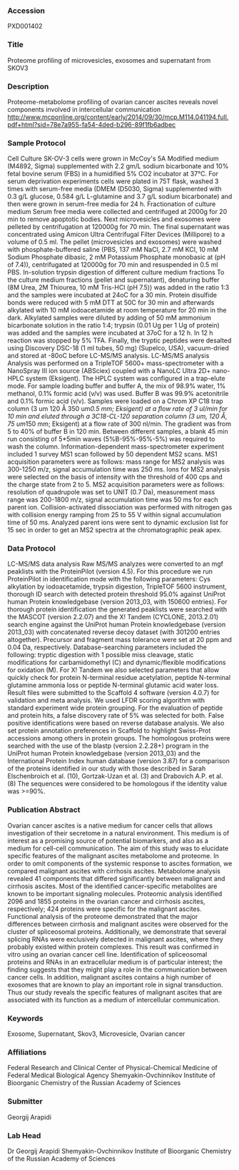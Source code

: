 ### Accession
PXD001402

### Title
Proteome profiling of microvesicles, exosomes and supernatant from SKOV3

### Description
Proteome-metabolome profiling of ovarian cancer ascites reveals novel components involved in intercellular communication http://www.mcponline.org/content/early/2014/09/30/mcp.M114.041194.full.pdf+html?sid=78e7a955-fa54-4ded-b296-89f1fb6adbec

### Sample Protocol
Cell Culture SK-OV-3 cells were grown in McCoy's 5A Modified medium (M4892, Sigma) supplemented with 2.2 gm/L sodium bicarbonate and 10% fetal bovine serum (FBS) in a humidified 5% CO2 incubator at 37°C. For serum deprivation experiments cells were plated in 75T flask, washed 3 times with serum-free media (DMEM (D5030, Sigma) supplemented with 0.3 g/L glucose, 0.584 g/L L-glutamine and 3.7 g/L sodium bicarbonate) and then were grown in serum-free media for 24 h. Fractionation of culture medium Serum free media were collected and centrifuged at 2000g for 20 min to remove apoptotic bodies. Next microvesicles and exosomes were pelleted by centrifugation at 120000g for 70 min. The final supernatant was concentrated using Amicon Ultra Centrifugal Filter Devices (Millipore) to a volume of 0.5 ml. The pellet (microvesicles and exosomes) were washed with phosphate-buffered saline (PBS, 137 mM NaCl, 2.7 mM KCl, 10 mM Sodium Phosphate dibasic, 2 mM Potassium Phosphate monobasic at (pH of 7.4)), centrifugated at 120000g for 70 min and resuspended in 0.5 ml PBS. In-solution trypsin digestion of different culture medium fractions To the culture medium fractions (pellet and supernatant), denaturing buffer (8M Urea, 2M Thiourea, 10 mM Tris-HCl (pH 7.5)) was added in the ratio 1:3 and the samples were incubated at 24oC for a 30 min. Protein disulfide bonds were reduced with 5 mM DTT at 50C for 30 min and afterwards alkylated with 10 mM iodoacetamide at room temperature for 20 min in the dark. Alkylated samples were diluted by adding of 50 mM ammonium bicarbonate solution in the ratio 1:4; trypsin (0.01 Ug per 1 Ug of protein) was added and the samples were incubated at 37oC for a 12 h. In 12 h reaction was stopped by 5% TFA. Finally, the tryptic peptides were desalted using Discovery DSC-18 (1 ml tubes, 50 mg) (Supelco, USA), vacuum-dried and stored at -80oC before LC-MS/MS analysis. LC-MS/MS analysis Analysis was performed on a TripleTOF 5600+ mass-spectrometer with a NanoSpray III ion source (ABSciex) coupled with a NanoLC Ultra 2D+ nano-HPLC system (Eksigent). The HPLC system was configured in a trap-elute mode. For sample loading buffer and buffer A, the mix of 98.9% water, 1% methanol, 0.1% formic acid (v/v) was used. Buffer B was 99.9% acetonitrile and 0.1% formic acid (v/v). Samples were loaded on a Chrom XP C18 trap column (3 um 120 Å 350 um*0.5 mm; Eksigent) at a flow rate of 3 ul/min for 10 min and eluted through a 3C18-CL-120 separation column (3 um, 120 Å, 75 um*150 mm; Eksigent) at a flow rate of 300 nl/min. The gradient was from 5 to 40% of buffer B in 120 min. Between different samples, a blank 45 min run consisting of 5*5min waves (5%B-95%-95%-5%) was required to wash the column.  Information-dependent mass-spectrometer experiment included 1 survey MS1 scan followed by 50 dependent MS2 scans. MS1 acquisition parameters were as follows: mass range for MS2 analysis was 300-1250 m/z, signal accumulation time was 250 ms. Ions for MS2 analysis were selected on the basis of intensity with the threshold of 400 cps and the charge state from 2 to 5. MS2 acquisition parameters were as follows: resolution of quadrupole was set to UNIT (0.7 Da), measurement mass range was 200-1800 m/z, signal accumulation time was 50 ms for each parent ion. Collision-activated dissociation was performed with nitrogen gas with collision energy ramping from 25 to 55 V within signal accumulation time of 50 ms. Analyzed parent ions were sent to dynamic exclusion list for 15 sec in order to get an MS2 spectra at the chromatographic peak apex.

### Data Protocol
LC-MS/MS data analysis Raw MS/MS analyzes were converted to an mgf peaklists with the ProteinPilot (version 4.5). For this procedure we run ProteinPilot in identification mode with the following parameters: Cys alkylation by iodoacetamide, trypsin digestion, TripleTOF 5600 instrument, thorough ID search with detected protein threshold 95.0% against UniProt human Protein knowledgebase (version 2013_03, with 150600 entries). For thorough protein identification the generated peaklists were searched with the MASCOT (version 2.2.07) and the X! Tandem (CYCLONE, 2013.2.01) search engine against the UniProt human Protein knowledgebase (version 2013_03) with concatenated reverse decoy dataset (with 301200 entries altogether). Precursor and fragment mass tolerance were set at 20 ppm and 0.04 Da, respectively. Database-searching parameters included the following: tryptic digestion with 1 possible miss cleavage, static modifications for carbamidomethyl (C) and dynamic/flexible modifications for oxidation (M). For X! Tandem we also selected parameters that allow quickly check for protein N-terminal residue acetylation, peptide N-terminal glutamine ammonia loss or peptide N-terminal glutamic acid water loss. Result files were submitted to the Scaffold 4 software (version 4.0.7) for validation and meta analysis. We used LFDR scoring algorithm with standard experiment wide protein grouping. For the evaluation of peptide and protein hits, a false discovery rate of 5% was selected for both. False positive identifications were based on reverse database analysis. We also set protein annotation preferences in Scaffold to highlight Swiss-Prot accessions among others in protein groups. The homologous proteins were searched with the use of the blastp (version 2.2.28+) program in the UniProt human Protein knowledgebase (version 2013_03) and the International Protein Index human database (version 3.87) for a comparison of the proteins identified in our study with those described in Sarah Elschenbroich et al. (10), Gortzak-Uzan et al. (3) and Drabovich A.P. et al. (8) The sequences were considered to be homologous if the identity value was >=90%.

### Publication Abstract
Ovarian cancer ascites is a native medium for cancer cells that allows investigation of their secretome in a natural environment. This medium is of interest as a promising source of potential biomarkers, and also as a medium for cell-cell communication. The aim of this study was to elucidate specific features of the malignant ascites metabolome and proteome. In order to omit components of the systemic response to ascites formation, we compared malignant ascites with cirrhosis ascites. Metabolome analysis revealed 41 components that differed significantly between malignant and cirrhosis ascites. Most of the identified cancer-specific metabolites are known to be important signaling molecules. Proteomic analysis identified 2096 and 1855 proteins in the ovarian cancer and cirrhosis ascites, respectively; 424 proteins were specific for the malignant ascites. Functional analysis of the proteome demonstrated that the major differences between cirrhosis and malignant ascites were observed for the cluster of spliceosomal proteins. Additionally, we demonstrate that several splicing RNAs were exclusively detected in malignant ascites, where they probably existed within protein complexes. This result was confirmed in vitro using an ovarian cancer cell line. Identification of spliceosomal proteins and RNAs in an extracellular medium is of particular interest; the finding suggests that they might play a role in the communication between cancer cells. In addition, malignant ascites contains a high number of exosomes that are known to play an important role in signal transduction. Thus our study reveals the specific features of malignant ascites that are associated with its function as a medium of intercellular communication.

### Keywords
Exosome, Supernatant, Skov3, Microvesicle, Ovarian cancer

### Affiliations
Federal Research and Clinical Center of Physical-Chemical Medicine of Federal Medical Biological Agency
Shemyakin-Ovchinnikov Institute of Bioorganic Chemistry of the Russian Academy of Sciences

### Submitter
Georgij Arapidi

### Lab Head
Dr Georgij Arapidi
Shemyakin-Ovchinnikov Institute of Bioorganic Chemistry of the Russian Academy of Sciences


